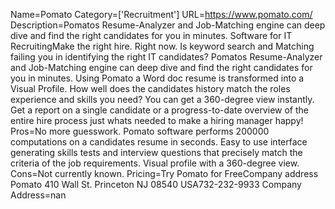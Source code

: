 Name=Pomato
Category=['Recruitment']
URL=https://www.pomato.com/
Description=Pomatos Resume-Analyzer and Job-Matching engine can deep dive and find the right candidates for you in minutes. Software for IT RecruitingMake the right hire. Right now. Is keyword search and Matching failing you in identifying the right IT candidates? Pomatos Resume-Analyzer and Job-Matching engine can deep dive and find the right candidates for you in minutes. Using Pomato a Word doc resume is transformed into a Visual Profile. How well does the candidates history match the roles experience and skills you need? You can get a 360-degree view instantly. Get a report on a single candidate or a progress-to-date overview of the entire hire process just whats needed to make a hiring manager happy!
Pros=No more guesswork. Pomato software performs 200000 computations on a candidates resume in seconds. Easy to use interface generating skills tests and interview questions that precisely match the criteria of the job requirements. Visual profile with a 360-degree view.
Cons=Not currently known.
Pricing=Try Pomato for FreeCompany address Pomato 410 Wall St. Princeton NJ 08540 USA732-232-9933
Company Address=nan
